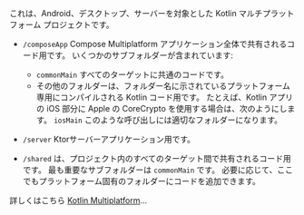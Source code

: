 これは、Android、デスクトップ、サーバーを対象とした Kotlin マルチプラットフォーム プロジェクトです。

* `/composeApp` Compose Multiplatform アプリケーション全体で共有されるコード用です。
  いくつかのサブフォルダーが含まれています:
    - `commonMain` すべてのターゲットに共通のコードです。
    - その他のフォルダーは、フォルダー名に示されているプラットフォーム専用にコンパイルされる Kotlin コード用です。
      たとえば、Kotlin アプリの iOS 部分に Apple の CoreCrypto を使用する場合は、次のようにします。
      `iosMain` このような呼び出しには適切なフォルダーになります。

* `/server` Ktorサーバーアプリケーション用です。

* `/shared` は、プロジェクト内のすべてのターゲット間で共有されるコード用です。
  最も重要なサブフォルダーは `commonMain` です。 必要に応じて、ここでもプラットフォーム固有のフォルダーにコードを追加できます。

詳しくはこちら [Kotlin Multiplatform](https://www.jetbrains.com/help/kotlin-multiplatform-dev/get-started.html)…
